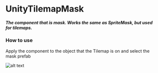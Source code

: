 # UnityTilemapMask
##### The component that is mask. Works the same as SpriteMask, but used for tilemaps. 

### How to use

Apply the component to the object that the Tilemap is on and select the mask prefab

![alt text](https://github.com/JustAnCore/UnityTilemapMask/blob/main/scr.png?raw=true)

